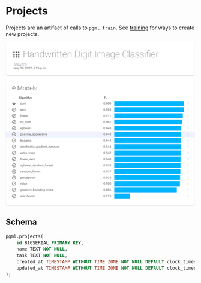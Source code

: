 # Projects

Projects are an artifact of calls to `pgml.train`. See [training](/user_guides/training/overview/) for ways to create new projects.

![Projects](/images/dashboard/project.png)

## Schema

```sql linenums="1" title="pgml.projects"
pgml.projects(
	id BIGSERIAL PRIMARY KEY,
	name TEXT NOT NULL,
	task TEXT NOT NULL,
	created_at TIMESTAMP WITHOUT TIME ZONE NOT NULL DEFAULT clock_timestamp(),
	updated_at TIMESTAMP WITHOUT TIME ZONE NOT NULL DEFAULT clock_timestamp()
);
```
